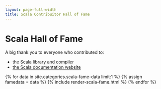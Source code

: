 ```yaml
---
layout: page-full-width
title: Scala Contribuitor Hall of Fame
---
```

# Scala Hall of Fame

A big thank you to everyone who contributed to:
 - [the Scala library and compiler](https://github.com/scala/scala/contributors)
 - [the Scala documentation website](https://github.com/scala/scala.github.com/contributors)

{% for data in site.categories.scala-fame-data limit:1 %}
  {% assign famedata = data %}
  {% include render-scala-fame.html %}
{% endfor %}
